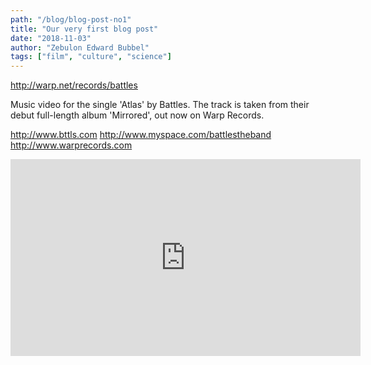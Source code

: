 ```yaml
---
path: "/blog/blog-post-no1"
title: "Our very first blog post"
date: "2018-11-03"
author: "Zebulon Edward Bubbel"
tags: ["film", "culture", "science"]
---
```


http://warp.net/records/battles

Music video for the single 'Atlas' by Battles. The track is taken from their debut full-length album 'Mirrored', out now on Warp Records.

http://www.bttls.com
http://www.myspace.com/battlestheband
http://www.warprecords.com

<iframe width="560" height="315" src="https://www.youtube.com/watch?v=IpGp-22t0lU" frameborder="0" allowfullscreen></iframe>
